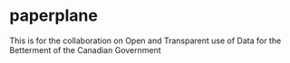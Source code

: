# paperplane

This is for the collaboration on Open and Transparent use of Data for the Betterment of the Canadian Government
